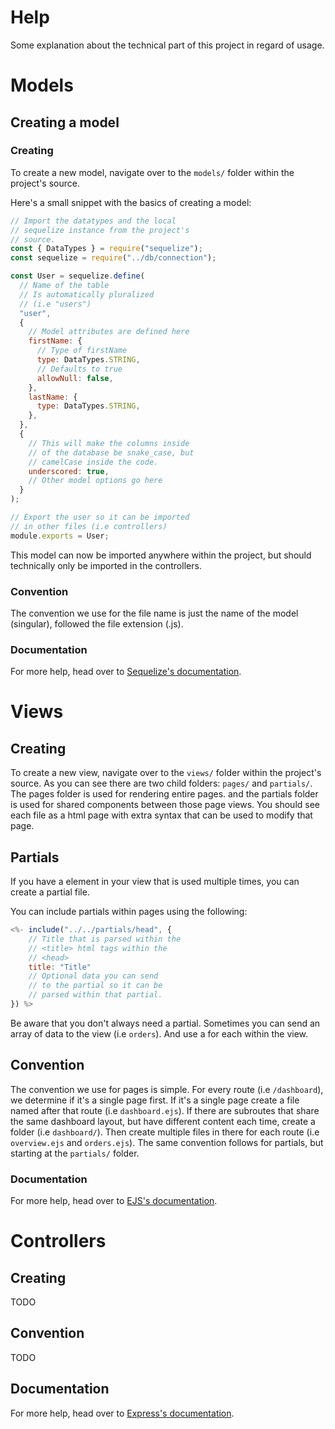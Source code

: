 # Help

Some explanation about the technical part of this project in regard of usage.

# Models

## Creating a model

### Creating

To create a new model, navigate over to the `models/` folder within the project's source.

Here's a small snippet with the basics of creating a model:

```js
// Import the datatypes and the local
// sequelize instance from the project's
// source.
const { DataTypes } = require("sequelize");
const sequelize = require("../db/connection");

const User = sequelize.define(
  // Name of the table
  // Is automatically pluralized
  // (i.e "users")
  "user",
  {
    // Model attributes are defined here
    firstName: {
      // Type of firstName
      type: DataTypes.STRING,
      // Defaults to true
      allowNull: false,
    },
    lastName: {
      type: DataTypes.STRING,
    },
  },
  {
    // This will make the columns inside
    // of the database be snake_case, but
    // camelCase inside the code.
    underscored: true,
    // Other model options go here
  }
);

// Export the user so it can be imported
// in other files (i.e controllers)
module.exports = User;
```

This model can now be imported anywhere within the project, but should technically only be imported in the controllers.

### Convention

The convention we use for the file name is just the name of the model (singular), followed the file extension (.js).

### Documentation

For more help, head over to [Sequelize's documentation](https://sequelize.org/v6/manual/model-basics.html).

# Views

## Creating

To create a new view, navigate over to the `views/` folder within the project's source. As you can see there are two child folders: `pages/` and `partials/`. The pages folder is used for rendering entire pages. and the partials folder is used for shared components between those page views. You should see each file as a html page with extra syntax that can be used to modify that page.

## Partials

If you have a element in your view that is used multiple times, you can create a partial file.

You can include partials within pages using the following:

```js
<%- include("../../partials/head", {
    // Title that is parsed within the
    // <title> html tags within the
    // <head>
    title: "Title"
    // Optional data you can send
    // to the partial so it can be
    // parsed within that partial.
}) %>
```

Be aware that you don't always need a partial. Sometimes you can send an array of data to the view (i.e `orders`). And use a for each within the view.

## Convention

The convention we use for pages is simple. For every route (i.e `/dashboard`), we determine if it's a single page first. If it's a single page create a file named after that route (i.e `dashboard.ejs`). If there are subroutes that share the same dashboard layout, but have different content each time, create a folder (i.e `dashboard/`). Then create multiple files in there for each route (i.e `overview.ejs` and `orders.ejs`). The same convention follows for partials, but starting at the `partials/` folder.

### Documentation

For more help, head over to [EJS's documentation](https://ejs.co/#docs).

# Controllers

## Creating

TODO

## Convention

TODO

## Documentation

For more help, head over to [Express's documentation](http://expressjs.com/en/5x/api.html#router).
